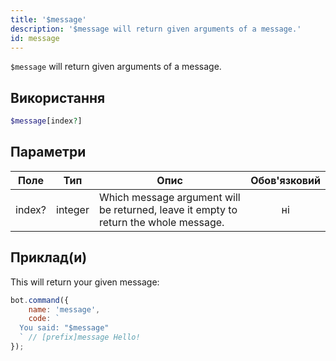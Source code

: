 ```yaml
---
title: '$message'
description: '$message will return given arguments of a message.'
id: message
---
```


`$message` will return given arguments of a message.

## Використання

```php
$message[index?]
```

## Параметри

| Поле   | Тип     | Опис                                                                                 | Обов'язковий |
| ------ | ------- | ------------------------------------------------------------------------------------ |:------------:|
| index? | integer | Which message argument will be returned, leave it empty to return the whole message. |      ні      |

## Приклад(и)

This will return your given message:

```javascript
bot.command({
    name: 'message',
    code: `
  You said: "$message"
  ` // [prefix]message Hello!
});
```
